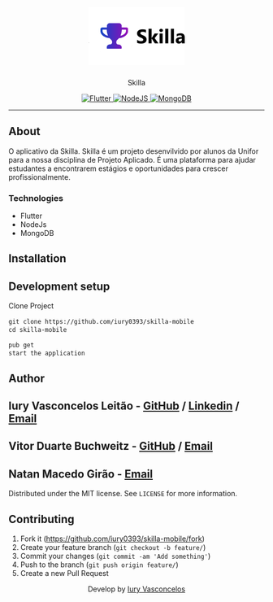 <h1 align="center"><img src="./.gitdocs/logo.png" alt="Skilla" /></h1>
<p align="center">Skilla</p>
<p align="center">
  <a href="https://flutter.dev/">
    <img src="https://img.shields.io/badge/Flutter-Fl-blue?style=plastic&logo=Flutter" alt="Flutter" />
  </a>
  <a href="https://nodejs.org/en/">
    <img src="https://img.shields.io/badge/Node-JS-green?style=plastic&logo=Node.JS" alt="NodeJS" />
  </a>
    <a href="https://www.mongodb.com/">
    <img src="https://img.shields.io/static/v1?label=Mongo&message=DB&color=blue?style=plastic&logo=Mongodb" alt="MongoDB" />
  </a>
</p>

---

## About

O aplicativo da Skilla. Skilla é um projeto desenvilvido por alunos da Unifor para a nossa disciplina de Projeto Aplicado. É uma plataforma para ajudar estudantes a encontrarem estágios e oportunidades para crescer profissionalmente.

### Technologies

<ul>
    <li>Flutter</li>
    <li>NodeJs</li>
    <li>MongoDB</li>
</ul>

## Installation

## Development setup

Clone Project

```git
git clone https://github.com/iury0393/skilla-mobile
cd skilla-mobile
```

```ssh
pub get
start the application
```

## Author

## Iury Vasconcelos Leitão - [GitHub](https://github.com/iury0393) / [Linkedin](https://www.linkedin.com/in/iury-vasconcelos-dev/) / [Email](mailto:iury0393@gmail.com)
## Vitor Duarte Buchweitz - [GitHub](https://github.com/Vitordb) / [Email](mailto:dbvitor@gmail.com)
## Natan Macedo Girão - [Email](mailto:natangirao@gmail.com)

Distributed under the MIT license. See `LICENSE` for more information.

## Contributing

1. Fork it (<https://github.com/iury0393/skilla-mobile/fork>)
2. Create your feature branch (`git checkout -b feature/`)
3. Commit your changes (`git commit -am 'Add something'`)
4. Push to the branch (`git push origin feature/`)
5. Create a new Pull Request

<p align="center">Develop by <a href="https://github.com/iury0393">Iury Vasconcelos</a></p>
